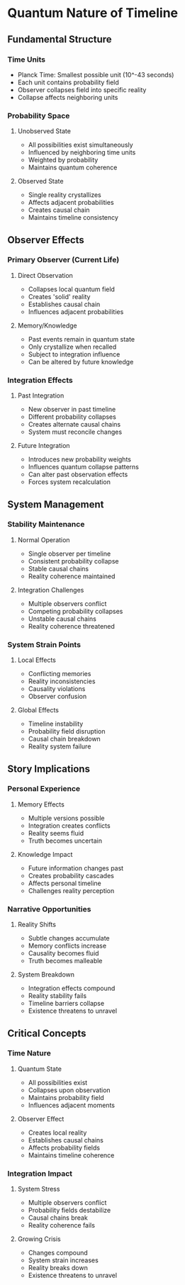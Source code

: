 # Quantum Nature of Timeline

## Fundamental Structure

### Time Units
- Planck Time: Smallest possible unit (10^-43 seconds)
- Each unit contains probability field
- Observer collapses field into specific reality
- Collapse affects neighboring units

### Probability Space
1. Unobserved State
   - All possibilities exist simultaneously
   - Influenced by neighboring time units
   - Weighted by probability
   - Maintains quantum coherence

2. Observed State
   - Single reality crystallizes
   - Affects adjacent probabilities
   - Creates causal chain
   - Maintains timeline consistency

## Observer Effects

### Primary Observer (Current Life)
1. Direct Observation
   - Collapses local quantum field
   - Creates 'solid' reality
   - Establishes causal chain
   - Influences adjacent probabilities

2. Memory/Knowledge
   - Past events remain in quantum state
   - Only crystallize when recalled
   - Subject to integration influence
   - Can be altered by future knowledge

### Integration Effects

1. Past Integration
   - New observer in past timeline
   - Different probability collapses
   - Creates alternate causal chains
   - System must reconcile changes

2. Future Integration
   - Introduces new probability weights
   - Influences quantum collapse patterns
   - Can alter past observation effects
   - Forces system recalculation

## System Management

### Stability Maintenance
1. Normal Operation
   - Single observer per timeline
   - Consistent probability collapse
   - Stable causal chains
   - Reality coherence maintained

2. Integration Challenges
   - Multiple observers conflict
   - Competing probability collapses
   - Unstable causal chains
   - Reality coherence threatened

### System Strain Points
1. Local Effects
   - Conflicting memories
   - Reality inconsistencies
   - Causality violations
   - Observer confusion

2. Global Effects
   - Timeline instability
   - Probability field disruption
   - Causal chain breakdown
   - Reality system failure

## Story Implications

### Personal Experience
1. Memory Effects
   - Multiple versions possible
   - Integration creates conflicts
   - Reality seems fluid
   - Truth becomes uncertain

2. Knowledge Impact
   - Future information changes past
   - Creates probability cascades
   - Affects personal timeline
   - Challenges reality perception

### Narrative Opportunities
1. Reality Shifts
   - Subtle changes accumulate
   - Memory conflicts increase
   - Causality becomes fluid
   - Truth becomes malleable

2. System Breakdown
   - Integration effects compound
   - Reality stability fails
   - Timeline barriers collapse
   - Existence threatens to unravel

## Critical Concepts

### Time Nature
1. Quantum State
   - All possibilities exist
   - Collapses upon observation
   - Maintains probability field
   - Influences adjacent moments

2. Observer Effect
   - Creates local reality
   - Establishes causal chains
   - Affects probability fields
   - Maintains timeline coherence

### Integration Impact
1. System Stress
   - Multiple observers conflict
   - Probability fields destabilize
   - Causal chains break
   - Reality coherence fails

2. Growing Crisis
   - Changes compound
   - System strain increases
   - Reality breaks down
   - Existence threatens to unravel